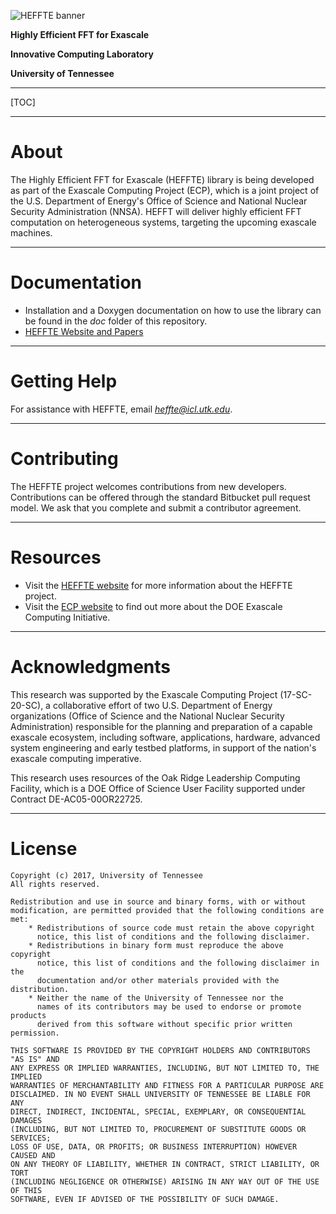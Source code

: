 ![HEFFTE banner](https://bitbucket.org/aayala32/logos/raw/35784b25fbec88f5cfbc39e0a1aa545fa644955c/logo_fft.png)

**Highly Efficient FFT for Exascale**

**Innovative Computing Laboratory**

**University of Tennessee**

* * *

[TOC]

* * *

About
=====

The Highly Efficient FFT for Exascale (HEFFTE) library is being developed as part of the Exascale
Computing Project (ECP), which is a joint project of the U.S. Department of Energy's Office of
Science and National Nuclear Security Administration (NNSA). HEFFT will deliver highly efficient FFT
computation on heterogeneous systems, targeting the upcoming exascale machines.


* * *

Documentation
=============

* Installation and a Doxygen documentation on how to use the library can be found in the *doc* folder of this repository.
* [HEFFTE Website and Papers](https://www.icl.utk.edu/publications/fft-ecp-fast-fourier-transform)

* * *

Getting Help
============

For assistance with HEFFTE, email *heffte@icl.utk.edu*.

* * *

Contributing
============

The HEFFTE project welcomes contributions from new developers.
Contributions can be offered through the standard Bitbucket pull request model.
We ask that you complete and submit a contributor agreement.

* * *

Resources
=========

* Visit the [HEFFTE website](http://icl.utk.edu/fft/) for more information about the HEFFTE project.
* Visit the [ECP website](https://exascaleproject.org) to find out more about the DOE Exascale Computing Initiative.

* * *

Acknowledgments
===============

This research was supported by the Exascale Computing Project (17-SC-20-SC),
a collaborative effort of two U.S. Department of Energy organizations
(Office of Science and the National Nuclear Security Administration)
responsible for the planning and preparation of a capable exascale ecosystem,
including software, applications, hardware, advanced system engineering
and early testbed platforms, in support of the nation's exascale computing imperative.

This research uses resources of the Oak Ridge Leadership Computing Facility,
which is a DOE Office of Science User Facility supported under Contract DE-AC05-00OR22725.


* * *

License
=======

    Copyright (c) 2017, University of Tennessee
    All rights reserved.

    Redistribution and use in source and binary forms, with or without
    modification, are permitted provided that the following conditions are met:
        * Redistributions of source code must retain the above copyright
          notice, this list of conditions and the following disclaimer.
        * Redistributions in binary form must reproduce the above copyright
          notice, this list of conditions and the following disclaimer in the
          documentation and/or other materials provided with the distribution.
        * Neither the name of the University of Tennessee nor the
          names of its contributors may be used to endorse or promote products
          derived from this software without specific prior written permission.

    THIS SOFTWARE IS PROVIDED BY THE COPYRIGHT HOLDERS AND CONTRIBUTORS "AS IS" AND
    ANY EXPRESS OR IMPLIED WARRANTIES, INCLUDING, BUT NOT LIMITED TO, THE IMPLIED
    WARRANTIES OF MERCHANTABILITY AND FITNESS FOR A PARTICULAR PURPOSE ARE
    DISCLAIMED. IN NO EVENT SHALL UNIVERSITY OF TENNESSEE BE LIABLE FOR ANY
    DIRECT, INDIRECT, INCIDENTAL, SPECIAL, EXEMPLARY, OR CONSEQUENTIAL DAMAGES
    (INCLUDING, BUT NOT LIMITED TO, PROCUREMENT OF SUBSTITUTE GOODS OR SERVICES;
    LOSS OF USE, DATA, OR PROFITS; OR BUSINESS INTERRUPTION) HOWEVER CAUSED AND
    ON ANY THEORY OF LIABILITY, WHETHER IN CONTRACT, STRICT LIABILITY, OR TORT
    (INCLUDING NEGLIGENCE OR OTHERWISE) ARISING IN ANY WAY OUT OF THE USE OF THIS
    SOFTWARE, EVEN IF ADVISED OF THE POSSIBILITY OF SUCH DAMAGE.
